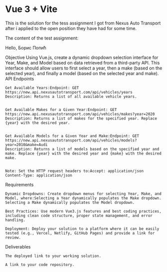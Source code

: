 # Vue 3 + Vite

This is the solution for the tess assignment I got from Nexus Auto Transport after i applied to the open position they have had for some time.

The content of the test assignment:

Hello, Борис Попић

Objective
Using Vue.js, create a dynamic dropdown selection interface for Year, Make, and Model based on data retrieved from a third-party API. This interface should allow users to first select a year, then a make (based on the selected year), and finally a model (based on the selected year and make).
API Endpoints

    Get Available Years:Endpoint: GET https://new.api.nexusautotransport.com/api/vehicles/years
    Description: Returns a list of all available vehicle years.


    Get Available Makes for a Given Year:Endpoint: GET https://new.api.nexusautotransport.com/api/vehicles/makes?year=2020
    Description: Returns a list of makes for the specified year. Replace {year} with the desired year.


    Get Available Models for a Given Year and Make:Endpoint: GET https://new.api.nexusautotransport.com/api/vehicles/models?year=2010&make=Audi
    Description: Returns a list of models based on the specified year and make. Replace {year} with the desired year and {make} with the desired make.


    Note: Set the HTTP request headers to:Accept: application/json
    Content-Type: application/json



Requirements


    Dynamic Dropdowns: Create dropdown menus for selecting Year, Make, and Model, where:Selecting a Year dynamically populates the Make dropdown.
    Selecting a Make dynamically populates the Model dropdown.

    Best Practices: Use modern Vue3.js features and best coding practices, including clean code structure, proper state management, and error handling.

    Deployment: Deploy your solution to a platform where it can be easily tested (e.g., Vercel, Netlify, GitHub Pages) and provide a link for review.


Deliverables


    The deployed link to your working solution.

    A link to your code repository.
